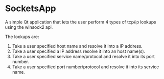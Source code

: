 # SocketsApp

A simple Qt application that lets the user perform 4 types of tcp/ip lookups using the winsock2 api.

The lookups are: 

1. Take a user specified host name and resolve it into a IP address.
2. Take a user specified a IP address resolve it into an host name(s).
3. Take a user specified service name/protocol and resolve it into its port number.
4. Take a user specified port number/protocol and resolve it into its service name.
